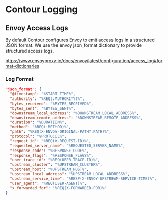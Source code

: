 # Contour Logging

## Envoy Access Logs

By default Contour configures Envoy to emit access logs in a structured JSON format. We use the envoy json_format dictionary to provide structured access logs.

https://www.envoyproxy.io/docs/envoy/latest/configuration/access_log#format-dictionaries

### Log Format

```json
"json_format": {
  "@timestamp": "%START_TIME%",
  "authority": "%REQ(:AUTHORITY)%",
  "bytes_received": "%BYTES_RECEIVED%",
  "bytes_sent": "%BYTES_SENT%",
  "downstream_local_address": "%DOWNSTREAM_LOCAL_ADDRESS%",
  "downstream_remote_address": "%DOWNSTREAM_REMOTE_ADDRESS%",
  "duration": "%DURATION%",
  "method": "%REQ(:METHOD)%",
  "path": "%REQ(X-ENVOY-ORIGINAL-PATH?:PATH)%",
  "protocol": "%PROTOCOL%",
  "request_id": "%REQ(X-REQUEST-ID)%",
  "requested_server_name": "%REQUESTED_SERVER_NAME%",
  "response_code": "%RESPONSE_CODE%",
  "response_flags": "%RESPONSE_FLAGS%",
  "uber_trace_id": "%REQ(UBER-TRACE-ID)%",
  "upstream_cluster": "%UPSTREAM_CLUSTER%",
  "upstream_host": "%UPSTREAM_HOST%",
  "upstream_local_address": "%UPSTREAM_LOCAL_ADDRESS%",
  "upstream_service_time": "%RESP(X-ENVOY-UPSTREAM-SERVICE-TIME)%",
  "user_agent": "%REQ(USER-AGENT)%",
  "x_forwarded_for": "%REQ(X-FORWARDED-FOR)%"
}
```

